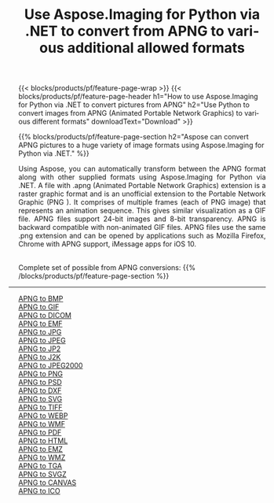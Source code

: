 ﻿---
title: Use Aspose.Imaging for Python via .NET to convert from APNG to various additional allowed formats 
weight: 3920
url: /python-net/conversion/from/apng 
lang: en
langdirlevel: 2
locales: zh-hans,ja,it,ru,de,es,fr,nl,id,lt,pl,pt,vi,tr,ko,zh-hant,ar,hi,th,sv,cs,uk,he
description: You can quickly transform from APNG(Animated Portable Network Graphics) into various formats using Aspose.Imaging for Python via .NET.
---

{{< blocks/products/pf/feature-page-wrap >}}
{{< blocks/products/pf/feature-page-header h1="How to use Aspose.Imaging for Python via .NET to convert pictures from APNG" h2="Use Python to convert images from APNG (Animated Portable Network Graphics) to various different formats" downloadText="Download" >}}


{{% blocks/products/pf/feature-page-section  h2="Aspose can convert APNG pictures to a huge variety of image formats using Aspose.Imaging for Python via .NET." %}}
<p align=justify>Using Aspose, you can automatically transform between the APNG format along with other supplied formats using Aspose.Imaging for Python via .NET. A file with .apng (Animated Portable Network Graphics) extension is a raster graphic format and is an unofficial extension to the Portable Network Graphic (PNG ). It comprises of multiple frames (each of PNG image) that represents an animation sequence. This gives similar visualization as a GIF file. APNG files support 24-bit images and 8-bit transparency. APNG is backward compatible with non-animated GIF files. APNG files use the same .png extension and can be opened by applications such as Mozilla Firefox, Chrome with APNG support, iMessage apps for iOS 10.</p>
<br/>
Complete set of possible from APNG conversions:
{{% /blocks/products/pf/feature-page-section %}}
<div class="container-fluid productfamilypage bg-gray">
    <div class="convertypes bg-gray agp-content section">
        <div class="container">
		<hr style="margin-left:-20px;"/>
		<div class="row other-converters">
		    <div class='col-md-2 other-converter remove-lp remove-rp'><a href="/imaging/python-net/conversion/apng-to-bmp" >APNG to BMP</a></div><div class='col-md-2 other-converter remove-lp remove-rp'><a href="/imaging/python-net/conversion/apng-to-gif" >APNG to GIF</a></div><div class='col-md-2 other-converter remove-lp remove-rp'><a href="/imaging/python-net/conversion/apng-to-dicom" >APNG to DICOM</a></div><div class='col-md-2 other-converter remove-lp remove-rp'><a href="/imaging/python-net/conversion/apng-to-emf" >APNG to EMF</a></div><div class='col-md-2 other-converter remove-lp remove-rp'><a href="/imaging/python-net/conversion/apng-to-jpg" >APNG to JPG</a></div><div class='col-md-2 other-converter remove-lp remove-rp'><a href="/imaging/python-net/conversion/apng-to-jpeg" >APNG to JPEG</a></div><div class='col-md-2 other-converter remove-lp remove-rp'><a href="/imaging/python-net/conversion/apng-to-jp2" >APNG to JP2</a></div><div class='col-md-2 other-converter remove-lp remove-rp'><a href="/imaging/python-net/conversion/apng-to-j2k" >APNG to J2K</a></div><div class='col-md-2 other-converter remove-lp remove-rp'><a href="/imaging/python-net/conversion/apng-to-jpeg2000" >APNG to JPEG2000</a></div><div class='col-md-2 other-converter remove-lp remove-rp'><a href="/imaging/python-net/conversion/apng-to-png" >APNG to PNG</a></div><div class='col-md-2 other-converter remove-lp remove-rp'><a href="/imaging/python-net/conversion/apng-to-psd" >APNG to PSD</a></div><div class='col-md-2 other-converter remove-lp remove-rp'><a href="/imaging/python-net/conversion/apng-to-dxf" >APNG to DXF</a></div><div class='col-md-2 other-converter remove-lp remove-rp'><a href="/imaging/python-net/conversion/apng-to-svg" >APNG to SVG</a></div><div class='col-md-2 other-converter remove-lp remove-rp'><a href="/imaging/python-net/conversion/apng-to-tiff" >APNG to TIFF</a></div><div class='col-md-2 other-converter remove-lp remove-rp'><a href="/imaging/python-net/conversion/apng-to-webp" >APNG to WEBP</a></div><div class='col-md-2 other-converter remove-lp remove-rp'><a href="/imaging/python-net/conversion/apng-to-wmf" >APNG to WMF</a></div><div class='col-md-2 other-converter remove-lp remove-rp'><a href="/imaging/python-net/conversion/apng-to-pdf" >APNG to PDF</a></div><div class='col-md-2 other-converter remove-lp remove-rp'><a href="/imaging/python-net/conversion/apng-to-html" >APNG to HTML</a></div><div class='col-md-2 other-converter remove-lp remove-rp'><a href="/imaging/python-net/conversion/apng-to-emz" >APNG to EMZ</a></div><div class='col-md-2 other-converter remove-lp remove-rp'><a href="/imaging/python-net/conversion/apng-to-wmz" >APNG to WMZ</a></div><div class='col-md-2 other-converter remove-lp remove-rp'><a href="/imaging/python-net/conversion/apng-to-tga" >APNG to TGA</a></div><div class='col-md-2 other-converter remove-lp remove-rp'><a href="/imaging/python-net/conversion/apng-to-svgz" >APNG to SVGZ</a></div><div class='col-md-2 other-converter remove-lp remove-rp'><a href="/imaging/python-net/conversion/apng-to-canvas" >APNG to CANVAS</a></div><div class='col-md-2 other-converter remove-lp remove-rp'><a href="/imaging/python-net/conversion/apng-to-ico" >APNG to ICO</a></div>
                </div>
        </div>
    </div>
</div>
<br/>

